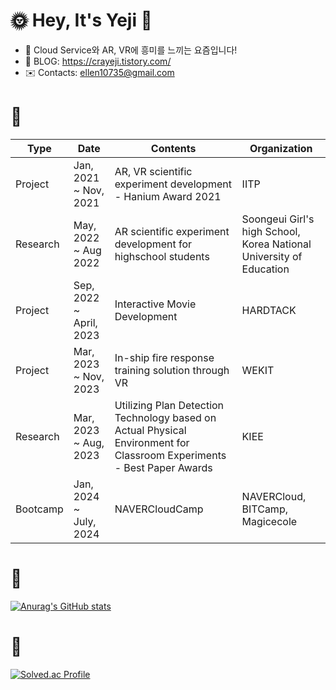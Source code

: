 <!--![header](https://capsule-render.vercel.app/api?type=soft&color=auto&height=15&section=header&text=)-->


# 🌞 Hey, It's Yeji 🤍
<!-- 
- 👀 I’m interested in Cloud Service and AR/VR these days!
-->
- 👀 Cloud Service와 AR, VR에 흥미를 느끼는 요즘입니다!
- 📖 BLOG: https://crayeji.tistory.com/
- ✉️ Contacts: ellen10735@gmail.com

 <!-- 
 # 💚 Career
| Type | Date | Contents | Organization |
| ------ | ------ | ------ | ------ |
| 🏫Education | Mar, 2019 ~ Feb, 2024| Department of Software & Information and Communication Engineering | Sangmyung University |
| Project | Jan, 2021 ~ Nov, 2021 | AR, VR scientific experiment development | IITP, Hanium Award 2021 |
| Research | May, 2022 ~ Aug, 2022 | AR scientific experiment development for highschool students | Soongeui Girl's high School, Korea National University of Education |
| Study abroad | Aug, 2022 ~ Dec, 2022 | Exchange Student in the United States | University of Central Missouri |
| Project | Sep, 2022 ~ April, 2023| Interactive Movie Development | HARDTACK-Sangmyung University |
| Project | Jan, 2024 ~ July, 2024| NAVERCloudCamp | NAVERCloud, BITCamp, Magicecole |
-->

 # 💚 
| Type | Date | Contents | Organization |
| ------ | ------ | ------ | ------ |
| Project | Jan, 2021 ~ Nov, 2021 | AR, VR scientific experiment development - Hanium Award 2021 | IITP |
| Research | May, 2022 ~ Aug 2022 | AR scientific experiment development for highschool students | Soongeui Girl's high School, Korea National University of Education |
| Project | Sep, 2022 ~ April, 2023| Interactive Movie Development | HARDTACK |
| Project | Mar, 2023 ~ Nov, 2023| In-ship fire response training solution through VR | WEKIT |
| Research | Mar, 2023 ~ Aug, 2023 | Utilizing Plan Detection Technology based on Actual Physical Environment for Classroom Experiments - Best Paper Awards | KIEE |
| Bootcamp | Jan, 2024 ~ July, 2024 | NAVERCloudCamp | NAVERCloud, BITCamp, Magicecole |

<!--- | Mentoring & Prize | Mar, 2020 ~ June 2020 | C Language Mentoring to freshmen and Grand Prize in the achievement contest | Sangmyung University | ---!>
<!--
# Skills 뱃지
--->

# 💙
[![Anurag's GitHub stats](https://github-readme-stats.vercel.app/api?username=ellen310)](https://github.com/anuraghazra/github-readme-stats)


# 💛 
[![Solved.ac Profile](http://mazassumnida.wtf/api/v2/generate_badge?boj=ellen310)](https://solved.ac/ellen310/)

